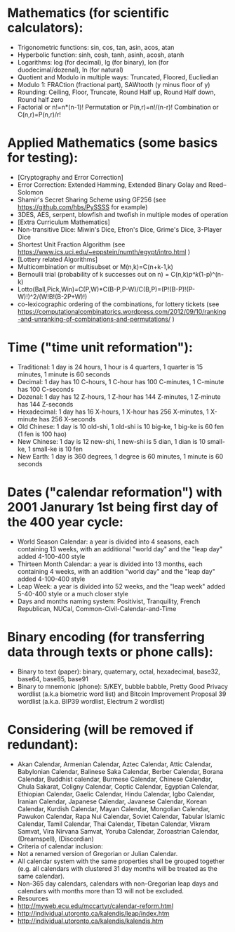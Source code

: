 # Mathematics (for scientific calculators):
* Trigonometric functions: sin, cos, tan, asin, acos, atan
* Hyperbolic function: sinh, cosh, tanh, asinh, acosh, atanh
* Logarithms: log (for decimal), lg (for binary), lon (for duodecimal/dozenal), ln (for natural)
* Quotient and Modulo in multiple ways: Truncated, Floored, Eucliedian
* Modulo 1: FRACtion (fractional part), SAWtooth (y minus floor of y)
* Rounding: Ceiling, Floor, Truncate, Round Half up, Round Half down, Round half zero
* Factorial or n!=n*(n-1)! Permutation or P(n,r)=n!/(n-r)! Combination or C(n,r)=P(n,r)/r!

# Applied Mathematics (some basics for testing):
* [Cryptography and Error Correction]
* Error Correction: Extended Hamming, Extended Binary Golay and Reed–Solomon
* Shamir's Secret Sharing Scheme using GF256 (see https://github.com/hbs/PySSSS for example)
* 3DES, AES, serpent, blowfish and twofish in multiple modes of operation
* [Extra Curriculum Mathematics]
* Non-transitive Dice: Miwin's Dice, Efron's Dice, Grime's Dice, 3-Player Dice
* Shortest Unit Fraction Algorithm (see https://www.ics.uci.edu/~eppstein/numth/egypt/intro.html )
* [Lottery related Algorithms]
* Multicombination or multisubset or M(n,k)=C(n+k-1,k)
* Bernoulli trial (probability of k successes out on n) = C(n,k)*p^k*(1-p)^(n-k)
* Lotto(Ball,Pick,Win)=C(P,W)*C(B-P,P-W)/C(B,P)=(P!(B-P)!(P-W)!)^2/(W!B!(B-2P+W)!)
* co-lexicographic ordering of the combinations, for lottery tickets (see https://computationalcombinatorics.wordpress.com/2012/09/10/ranking-and-unranking-of-combinations-and-permutations/ )

# Time ("time unit reformation"):
* Traditional: 1 day is 24 hours, 1 hour is 4 quarters, 1 quarter is 15 minutes, 1 minute is 60 seconds
* Decimal: 1 day has 10 C-hours, 1 C-hour has 100 C-minutes, 1 C-minute has 100 C-seconds
* Dozenal: 1 day has 12 Z-hours, 1 Z-hour has 144 Z-minutes, 1 Z-minute has 144 Z-seconds
* Hexadecimal: 1 day has 16 X-hours, 1 X-hour has 256 X-minutes, 1 X-minute has 256 X-seconds
* Old Chinese: 1 day is 10 old-shi, 1 old-shi is 10 big-ke, 1 big-ke is 60 fen (1 fen is 100 hao) 
* New Chinese: 1 day is 12 new-shi, 1 new-shi is 5 dian, 1 dian is 10 small-ke, 1 small-ke is 10 fen
* New Earth: 1 day is 360 degrees, 1 degree is 60 minutes, 1 minute is 60 seconds

# Dates ("calendar reformation") with 2001 Janurary 1st being first day of the 400 year cycle:
* World Season Calendar: a year is divided into 4 seasons, each containing 13 weeks, with an additional "world day" and the "leap day" added 4-100-400 style
* Thirteen Month Calendar: a year is divided into 13 months, each containing 4 weeks, with an addition "world day" and the "leap day" added 4-100-400 style
* Leap Week: a year is divided into 52 weeks, and the "leap week" added 5-40-400 style or a much closer style
* Days and months naming system: Positivist, Tranquility, French Republican, NUCal, Common-Civil-Calendar-and-Time

# Binary encoding (for transferring data through texts or phone calls):
* Binary to text (paper): binary, quaternary, octal, hexadecimal,  base32, base64, base85, base91
* Binary to mnemonic (phone): S/KEY, bubble babble, Pretty Good Privacy wordlist (a.k.a biometric word list) and Bitcoin Improvement Proposal 39 wordlist (a.k.a. BIP39 wordlist, Electrum 2 wordlist)

# Considering (will be removed if redundant):
* Akan Calendar, Armenian Calendar, Aztec Calendar, Attic Calendar, Babylonian Calendar, Balinese Saka Calendar, Berber Calendar, Borana Calendar, Buddhist calendar, Burmese Calendar, Chinese Calendar, Chula Sakarat, Coligny Calendar, Coptic Calendar, Egyptian Calendar, Ethiopian Calendar, Gaelic Calendar, Hindu Calendar, Igbo Calendar, Iranian Calendar, Japanese Calendar, Javanese Calendar, Korean Calendar, Kurdish Calendar, Mayan Calendar, Mongolian Calendar, Pawukon Calendar, Rapa Nui Calendar, Soviet Calendar, Tabular Islamic Calendar, Tamil Calendar, Thai Calendar, Tibetan Calendar, Vikram Samvat, Vira Nirvana Samvat, Yoruba Calendar, Zoroastrian Calendar, (Dreamspell), (Discordian)
* Criteria of calendar inclusion:
* Not a renamed version of Gregorian or Julian Calendar.
* All calendar system with the same properties shall be grouped together (e.g. all calendars with clustered 31 day months will be treated as the same calendar).
* Non-365 day calendars, calendars with non-Gregorian leap days and calendars with months more than 13 will not be excluded.
* Resources
* http://myweb.ecu.edu/mccartyr/calendar-reform.html
* http://individual.utoronto.ca/kalendis/leap/index.htm
* http://individual.utoronto.ca/kalendis/kalendis.htm